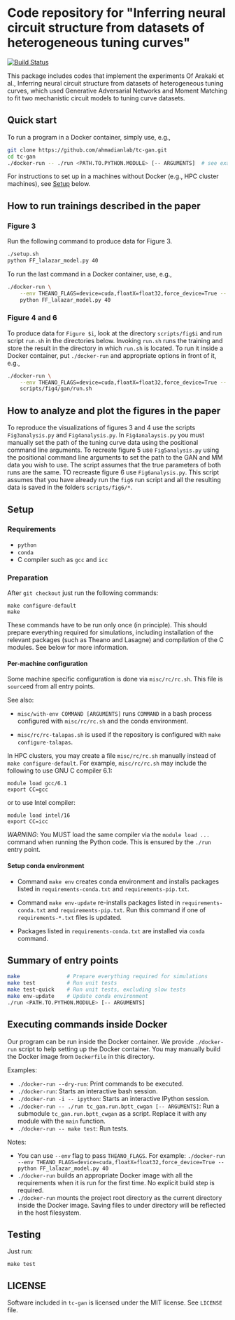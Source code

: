 # Code repository for "Inferring neural circuit structure from datasets of heterogeneous tuning curves"

[![Build Status][travis-img]][travis-url]

This package includes codes that implement the experiments Of Arakaki et al., Inferring neural circuit structure from datasets of heterogeneous tuning curves, which used Generative Adversarial Networks and Moment Matching to fit two mechanistic circuit models to tuning curve datasets.  

## Quick start

To run a program in a Docker container, simply use, e.g.,

```sh
git clone https://github.com/ahmadianlab/tc-gan.git
cd tc-gan
./docker-run -- ./run <PATH.TO.PYTHON.MODULE> [-- ARGUMENTS]  # see examples below
```

For instructions to set up in a machines without Docker (e.g., HPC
cluster machines), see [Setup](#Setup) below.


## How to run trainings described in the paper

### Figure 3

Run the following command to produce data for Figure 3.

```sh
./setup.sh
python FF_lalazar_model.py 40
```

To run the last command in a Docker container, use, e.g.,

```sh
./docker-run \
    --env THEANO_FLAGS=device=cuda,floatX=float32,force_device=True -- \
    python FF_lalazar_model.py 40
```

### Figure 4 and 6

To produce data for `Figure $i`, look at the directory `scripts/fig$i`
and run script `run.sh` in the directories below.  Invoking `run.sh`
runs the training and store the result in the directory in which
`run.sh` is located.  To run it inside a Docker container, put
`./docker-run` and appropriate options in front of it, e.g.,

```sh
./docker-run \
    --env THEANO_FLAGS=device=cuda,floatX=float32,force_device=True -- \
    scripts/fig4/gan/run.sh
```

## How to analyze and plot the figures in the paper

To reproduce the visualizations of figures 3 and 4 use the scripts `Fig3analysis.py` and `Fig4analysis.py`. In `Fig4analaysis.py` you must manually set the path of the tuning curve data using the positional command line arguments. To recreate figure 5 use `Fig5analysis.py` using the positional command line arguments to set the path to the GAN and MM data you wish to use. The script assumes that the true parameters of both runs are the same. TO recreaste figure 6 use `Fig6analysis.py`. This script assumes that you have already run the `fig6` run script and all the resulting data is saved in the folders `scripts/fig6/*`.


## Setup

### Requirements

- `python`
- `conda`
- C compiler such as `gcc` and `icc`

### Preparation

After `git checkout` just run the following commands:

```
make configure-default
make
```

These commands have to be run only once (in principle).
This should prepare everything required for simulations, including
installation of the relevant packages (such as Theano and Lasagne) and
compilation of the C modules.  See below for more information.

#### Per-machine configuration

Some machine specific configuration is done via `misc/rc/rc.sh`.  This
file is `source`ed from all entry points.

See also:

- `misc/with-env COMMAND [ARGUMENTS]` runs `COMMAND` in a bash process
  configured with `misc/rc/rc.sh` and the conda environment.

- `misc/rc/rc-talapas.sh` is used if the repository is configured with
  `make configure-talapas`.

In HPC clusters, you may create a file `misc/rc/rc.sh` manually
instead of `make configure-default`.  For example, `misc/rc/rc.sh` may
include the following to use GNU C compiler 6.1:
```
module load gcc/6.1
export CC=gcc
```
or to use Intel compiler:
```
module load intel/16
export CC=icc
```

*WARNING*: You MUST load the same compiler via the `module load ...`
command when running the Python code.  This is ensured by the `./run`
entry point.


#### Setup conda environment

- Command `make env` creates conda environment and installs packages
  listed in `requirements-conda.txt` and `requirements-pip.txt`.

- Command `make env-update` re-installs packages listed in
  `requirements-conda.txt` and `requirements-pip.txt`.  Run this
  command if one of `requirements-*.txt` files is updated.

- Packages listed in `requirements-conda.txt` are installed via
  `conda` command.


## Summary of entry points

```sh
make               # Prepare everything required for simulations
make test          # Run unit tests
make test-quick    # Run unit tests, excluding slow tests
make env-update    # Update conda environment
./run <PATH.TO.PYTHON.MODULE> [-- ARGUMENTS]
```

## Executing commands inside Docker

Our program can be run inside the Docker container.  We provide
`./docker-run` script to help setting up the Docker container.  You
may manually build the Docker image from `Dockerfile` in this
directory.

Examples:

* `./docker-run --dry-run`: Print commands to be executed.
* `./docker-run`: Starts an interactive bash session.
* `./docker-run -i -- ipython`: Starts an interactive IPython session.
* `./docker-run -- ./run tc_gan.run.bptt_cwgan [-- ARGUMENTS]`: Run a
  submodule `tc_gan.run.bptt_cwgan` as a script.  Replace it with any
  module with the `main` function.
* `./docker-run -- make test`: Run tests.

Notes:

* You can use `--env` flag to pass `THEANO_FLAGS`.  For example:
  `./docker-run --env THEANO_FLAGS=device=cuda,floatX=float32,force_device=True -- python FF_lalazar_model.py 40`
* `./docker-run` builds an appropriate Docker image with all the
  requirements when it is run for the first time.  No explicit build
  step is required.
* `./docker-run` mounts the project root directory as the current
  directory inside the Docker image.  Saving files to under directory
  will be reflected in the host filesystem.


## Testing

Just run:
```
make test
```


## LICENSE

Software included in `tc-gan` is licensed under the MIT license.
See `LICENSE` file.

[travis-img]: https://travis-ci.com/ahmadianlab/tc-gan.svg?branch=master
[travis-url]: https://travis-ci.org/ahmadianlab/tc-gan
